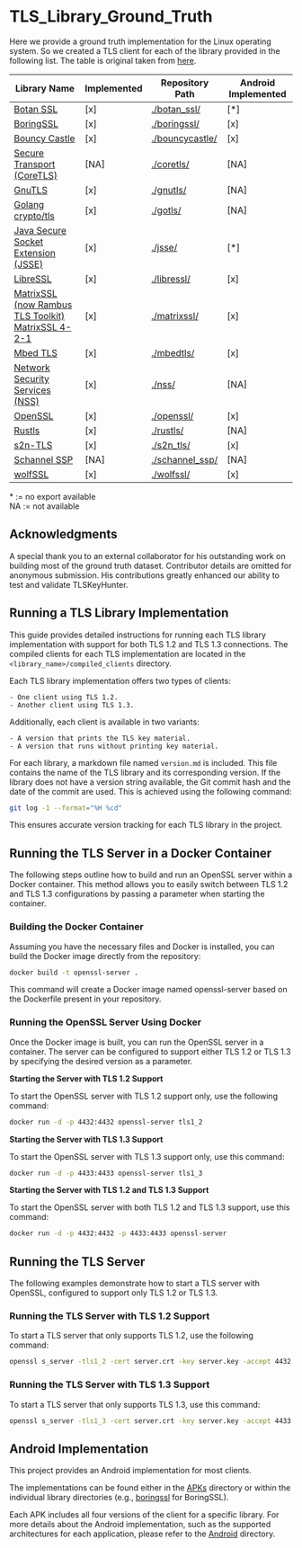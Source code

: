 # TLS_Library_Ground_Truth

Here we provide a ground truth implementation for the Linux operating system. So we created a TLS client for each of the library provided in the following list. The table is original taken from [here](https://dfrws.org/wp-content/uploads/2024/07/TLS-key-material-identification-and-extractio_2024_Forensic-Science-Internat.pdf). 

| Library Name | Implemented | Repository Path | Android Implemented |
|--------------|-------------|-----------------|---------------------|
| [Botan SSL](https://botan.randombit.net/) | [x] | [./botan_ssl/](./botan_ssl/) | [*] |
| [BoringSSL](https://boringssl.googlesource.com/boringssl) | [x] | [./boringssl/](./boringssl/) | [x] |
| [Bouncy Castle](https://www.bouncycastle.org/) | [x] | [./bouncycastle/](./bouncycastle/) | [x] |
| [Secure Transport (CoreTLS)](https://developer.apple.com/documentation/security/secure_transport/) | [NA] | [./coretls/](./coretls/) | [NA] |
| [GnuTLS](https://www.gnutls.org/) | [x] | [./gnutls/](./gnutls/) | [NA] |
| [Golang crypto/tls](https://pkg.go.dev/crypto/tls) | [x] | [./gotls/](./gotls/) | [NA] |
| [Java Secure Socket Extension (JSSE)](https://docs.oracle.com/en/java/javase/17/security/java-secure-socket-extension-jsse-reference-guide.html#GUID-93DEEE16-0B70-40E5-BBE7-55C3FD432345) | [x] | [./jsse/](./jsse/) | [*] |
| [LibreSSL](https://www.libressl.org/) | [x] | [./libressl/](./libressl/) | [x] |
| [MatrixSSL (now Rambus TLS Toolkit)](https://www.rambus.com/security/software-protocols/tls-toolkit/matrix) [MatrixSSL 4-2-1](http://web.archive.org/web/20240000000000*/https://github.com/matrixssl/matrixssl/archive/4-2-1-open.tar.gz) | [x] | [./matrixssl/](./matrixssl/) | [x] |
| [Mbed TLS](https://github.com/Mbed-TLS/mbedtls) | [x] | [./mbedtls/](./mbedtls/) | [x] |
| [Network Security Services (NSS)](https://hg.mozilla.org/projects/nss) | [x] | [./nss/](./nss/) | [NA] |
| [OpenSSL](https://www.openssl.org/) | [x] | [./openssl/](./openssl/) | [x] |
| [Rustls](https://github.com/rustls/rustls) | [x] | [./rustls/](./rustls/) | [NA] |
| [s2n-TLS](https://github.com/aws/s2n-tls) | [x] | [./s2n_tls/](./s2n_tls/) | [x] |
| [Schannel SSP](https://learn.microsoft.com/en-us/windows/win32/secauthn/protocols-in-tls-ssl--schannel-ssp-) | [NA] | [./schannel_ssp/](./schannel_ssp/) | [NA] |
| [wolfSSL](https://www.wolfssl.com/) | [x] | [./wolfssl/](./wolfssl/) | [x] |


\* := no export available \
NA := not available

## Acknowledgments

A special thank you to an external collaborator for his outstanding work on building most of the ground truth dataset. 
Contributor details are omitted for anonymous submission. His contributions greatly enhanced our ability to test and validate TLSKeyHunter.

## Running a TLS Library Implementation

This guide provides detailed instructions for running each TLS library implementation with support for both TLS 1.2 and TLS 1.3 connections. The compiled clients for each TLS implementation are located in the `<library_name>/compiled_clients` directory.

Each TLS library implementation offers two types of clients:

    - One client using TLS 1.2.
    - Another client using TLS 1.3.

Additionally, each client is available in two variants:

    - A version that prints the TLS key material.
    - A version that runs without printing key material.

For each library, a markdown file named `version.md` is included. This file contains the name of the TLS library and its corresponding version. If the library does not have a version string available, the Git commit hash and the date of the commit are used. This is achieved using the following command:

```bash
git log -1 --format="%H %cd"
```

This ensures accurate version tracking for each TLS library in the project.


## Running the TLS Server in a Docker Container

The following steps outline how to build and run an OpenSSL server within a Docker container. This method allows you to easily switch between TLS 1.2 and TLS 1.3 configurations by passing a parameter when starting the container.


### Building the Docker Container

Assuming you have the necessary files and Docker is installed, you can build the Docker image directly from the repository:
```bash
docker build -t openssl-server .
```

This command will create a Docker image named openssl-server based on the Dockerfile present in your repository.


### Running the OpenSSL Server Using Docker 

Once the Docker image is built, you can run the OpenSSL server in a container. The server can be configured to support either TLS 1.2 or TLS 1.3 by specifying the desired version as a parameter.

**Starting the Server with TLS 1.2 Support**

To start the OpenSSL server with TLS 1.2 support only, use the following command:
```bash
docker run -d -p 4432:4432 openssl-server tls1_2
```

**Starting the Server with TLS 1.3 Support**

To start the OpenSSL server with TLS 1.3 support only, use this command:
```bash
docker run -d -p 4433:4433 openssl-server tls1_3
```

**Starting the Server with TLS 1.2 and TLS 1.3 Support**

To start the OpenSSL server with both TLS 1.2 and TLS 1.3 support, use this command:
```bash
docker run -d -p 4432:4432 -p 4433:4433 openssl-server
```


## Running the TLS Server

The following examples demonstrate how to start a TLS server with OpenSSL, configured to support only TLS 1.2 or TLS 1.3.

### Running the TLS Server with TLS 1.2 Support

To start a TLS server that only supports TLS 1.2, use the following command:

```bash
openssl s_server -tls1_2 -cert server.crt -key server.key -accept 4432
```

### Running the TLS Server with TLS 1.3 Support

To start a TLS server that only supports TLS 1.3, use this command:

```bash
openssl s_server -tls1_3 -cert server.crt -key server.key -accept 4433
```

## Android Implementation
This project provides an Android implementation for most clients.

The implementations can be found either in the [APKs](./APKs/)  directory or within the individual library directories (e.g., [boringssl](./boringssl/) for BoringSSL).

Each APK includes all four versions of the client for a specific library. For more details about the Android implementation, such as the supported architectures for each application, please refer to the [Android](./Android/) directory.
